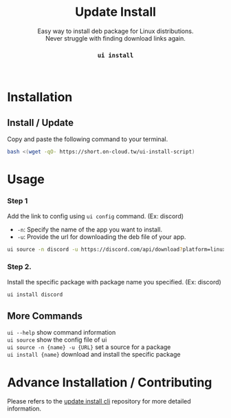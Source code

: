 <div align="center">
<h1>Update Install</h1>
Easy way to install deb package for Linux distributions.<br>
Never struggle with finding download links again.<br>
<h3><code>ui install</code></h3>
<br>
</div>

# Installation
## Install / Update
Copy and paste the following command to your terminal.
```bash
bash <(wget -qO- https://short.on-cloud.tw/ui-install-script)
```

# Usage

### Step 1
Add the link to config using `ui config` command. (Ex: discord)
- `-n`: Specify the name of the app you want to install.
- `-u`: Provide the url for downloading the deb file of your app.
```bash
ui source -n discord -u https://discord.com/api/download?platform=linux&format=deb
```

### Step 2.
Install the specific package with package name you specified. (Ex: discord)
```bash
ui install discord
```

## More Commands
`ui --help` show command information  
`ui source` show the config file of ui  
`ui source -n {name} -u {URL}` set a source for a package  
`ui install {name}` download and install the specific package

# Advance Installation / Contributing
Please refers to the [update install cli](https://github.com/Update-Install/cli) repository for more detailed information.

